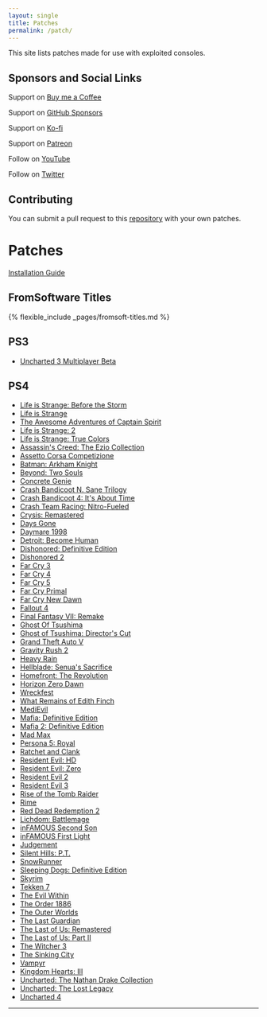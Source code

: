 ```yaml
---
layout: single
title: Patches
permalink: /patch/
---
```


This site lists patches made for use with exploited consoles.

## Sponsors and Social Links

Support on [Buy me a Coffee](https://www.buymeacoffee.com/illusion0001)

Support on [GitHub Sponsors](https://github.com/sponsors/illusion0001)

Support on [Ko-fi](https://ko-fi.com/illusion0001)

Support on [Patreon](https://www.patreon.com/illusion0001)

Follow on [YouTube](https://youtube.com/c/illusion0001)

Follow on [Twitter](https://twitter.com/illusion0002)

## Contributing

You can submit a pull request to this [repository](https://github.com/illusion0001/illusion0001.github.io/tree/main/_patch0) with your own patches.

# Patches

[Installation Guide](/install-instructions/)

## FromSoftware Titles

{% flexible_include _pages/fromsoft-titles.md %}

## PS3

- [Uncharted 3 Multiplayer Beta](/_patch/Big3-Beta-Cell)

## PS4

- [Life is Strange: Before the Storm](/_patch/dawn-lis-bts-orbis)
- [Life is Strange](/_patch/what-if-lis-orbis)
- [The Awesome Adventures of Captain Spirit](/_patch/captainspirit-orbis)
- [Life is Strange: 2](/_patch/prombasegame-lis2-orbis)
- [Life is Strange: True Colors](/_patch/Siren-LifeisStrange3-Orbis)
- [Assassin's Creed: The Ezio Collection](/_patch/Scimitar-Orbis)
- [Assetto Corsa Competizione](/_patch/AC2-Orbis-Shipping)
- [Batman: Arkham Knight](/_patch/BmGame4Orbis)
- [Beyond: Two Souls](/_patch/QDR.Infraworld-Orbis)
- [Concrete Genie](/_patch/ConcreteGenie-Orbis)
- [Crash Bandicoot N. Sane Trilogy](/_patch/mack-long-Orbis)
- [Crash Bandicoot 4: It's About Time](/_patch/Lava-Orbis)
- [Crash Team Racing: Nitro-Fueled](/_patch/Octane-Orbis)
- [Crysis: Remastered](/_patch/CrysisRemastered-Orbis)
- [Days Gone](/_patch/ProjectRedChair-Orbis)
- [Daymare 1998](/_patch/Daymare_MASTER-Orbis)
- [Detroit: Become Human](/_patch/KaraTech-Orbis)
- [Dishonored: Definitive Edition](/_patch/DishonoredGame-Orbis)
- [Dishonored 2](/_patch/Dishonored2-Orbis)
- [Far Cry 3](/_patch/FC3-Orbis)
- [Far Cry 4](/_patch/FC4-Orbis)
- [Far Cry 5](/_patch/FC5-Orbis)
- [Far Cry Primal](/_patch/FCP-Orbis)
- [Far Cry New Dawn](/_patch/FC-ND-Orbis)
- [Fallout 4](/_patch/F4-Orbis)
- [Final Fantasy VII: Remake](/_patch/FF7R-Orbis)
- [Ghost Of Tsushima](/_patch/GhostOfTsushima-Orbis)
- [Ghost of Tsushima: Director's Cut](/_patch/GhostOfTsushimaDC-Orbis)
- [Grand Theft Auto V](/_patch/GTA5-Orbis)
- [Gravity Rush 2](/_patch/Gravity_Daze_2_Orbis)
- [Heavy Rain](/_patch/HRPS4-Orbis)
- [Hellblade: Senua's Sacrifice](/_patch/HellbladeGame-Orbis)
- [Homefront: The Revolution](/_patch/HF2_Tech_Orbis)
- [Horizon Zero Dawn](/_patch/HRZ-Orbis)
- [Wreckfest](/_patch/ncg-orbis)
- [What Remains of Edith Finch](/_patch/finchgame-Orbis)
- [MediEvil](/_patch/Overbite-Orbis)
- [Mafia: Definitive Edition](/_patch/Scotch-Orbis)
- [Mafia 2: Definitive Edition](/_patch/Mafia2-Orbis)
- [Mad Max](/_patch/MadMax-Orbis)
- [Persona 5: Royal](/_patch/P5R-Orbis)
- [Ratchet and Clank](/_patch/RCPS4-Orbis)
- [Resident Evil: HD](/_patch/Bhd-orbis)
- [Resident Evil: Zero](/_patch/Bhd0-orbis)
- [Resident Evil 2](/_patch/Biohazard2Remake-Orbis)
- [Resident Evil 3](/_patch/Biohazard3Remake-Orbis)
- [Rise of the Tomb Raider](/_patch/TR2-Orbis)
- [Rime](/_patch/sirengame-Orbis)
- [Red Dead Redemption 2](/_patch/RDR3-Orbis)
- [Lichdom: Battlemage](/_patch/lichdomgame-orbis)
- [inFAMOUS Second Son](/_patch/iss-Orbis)
- [inFAMOUS First Light](/_patch/ifl-Orbis)
- [Judgement](/_patch/Judge_e_Orbis)
- [Silent Hills: P.T.](/_patch/shgame-pt)
- [SnowRunner](/_patch/SnowRunner-Orbis)
- [Sleeping Dogs: Definitive Edition](/_patch/SdHD-Orbis)
- [Skyrim](/_patch/TESV-Orbis)
- [Tekken 7](/_patch/TekkenGame-Orbis)
- [The Evil Within](/_patch/Zwei_NG_Orbis)
- [The Order 1886](/_patch/TO1886-Orbis)
- [The Outer Worlds](/_patch/Indiana-Orbis)
- [The Last Guardian](/_patch/Trico-Orbis)
- [The Last of Us: Remastered](/_patch/tlou1-orbis)
- [The Last of Us: Part II](/_patch/tlou2)
- [The Witcher 3](/_patch/W3Witcher-Orbis)
- [The Sinking City](/_patch/Tsc-orbis)
- [Vampyr](/_patch/Avgame-Orbis)
- [Kingdom Hearts: III](/_patch/Tresgame-Orbis)
- [Uncharted: The Nathan Drake Collection](/_patch/uncharted-collection)
- [Uncharted: The Lost Legacy](/_patch/uncharted-tll)
- [Uncharted 4](/_patch/big4-orbis)

***
